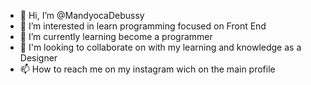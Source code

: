 - 👋 Hi, I’m @MandyocaDebussy
- 👀 I’m interested in learn programming focused on Front End 
- 🌱 I’m currently learning become a programmer 
- 💞️ I'm looking to collaborate on with my learning and knowledge as a Designer 
- 📫 How to reach me on my instagram wich on the main profile
<!---
MandyocaDebussy/MandyocaDebussy is a ✨ special ✨ repository because its `README.md` (this file) appears on your GitHub profile.
You can click the Preview link to take a look at your changes.
--->
